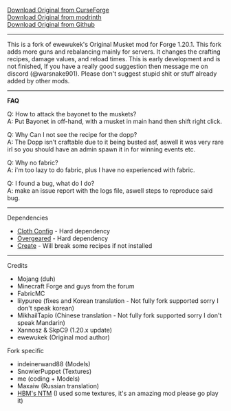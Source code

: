 

[Download Original from CurseForge](https://www.curseforge.com/minecraft/mc-mods/ewewukeks-musket-mod/files/all)\
[Download Original from modrinth](https://modrinth.com/mod/ewewukeks-musket-mod/versions)\
[Download Original from Github](https://github.com/ewewukek/mc-musketmod)

-------------------

This is a fork of ewewukek's Original Musket mod for Forge 1.20.1. This fork adds more guns and rebalancing mainly for servers. It changes the crafting recipes, damage values, and reload times.
This is early development and is not finished, If you have a really good suggestion then message me on discord (@warsnake901). Please don't suggest stupid shit or stuff already added by other mods. 

-------------------

**FAQ**

Q: How to attack the bayonet to the muskets?  
A: Put Bayonet in off-hand, with a musket in main hand then shift right click.  

Q: Why Can I not see the recipe for the dopp?  
A: The Dopp isn't craftable due to it being busted asf, aswell it was very rare irl
so you should have an admin spawn it in for winning events etc.

Q: Why no fabric?  
A: i'm too lazy to do fabric, plus I have no experienced with fabric.


Q: I found a bug, what do I do?  
A: make an issue report with the logs file, aswell steps to reproduce said bug. 


-------------------

Dependencies

- [Cloth Config](https://www.curseforge.com/minecraft/mc-mods/cloth-config/files/5729105) - Hard dependency
- [Overgeared](https://www.curseforge.com/minecraft/mc-mods/overgeared) - Hard dependency
- [Create](https://www.curseforge.com/minecraft/mc-mods/create) - Will break some recipes if not installed

-------------------

Credits

- Mojang (duh)
- Minecraft Forge and guys from the forum
- FabricMC
- lilypuree (fixes and Korean translation - Not fully fork supported sorry I don't speak korean)
- MikhailTapio (Chinese translation - Not fully fork supported sorry I don't speak Mandarin)
- Xannosz & SkpC9 (1.20.x update)
- ewewukek (Original mod author)

Fork specific 

- indeinerwand88 (Models)
- SnowierPuppet (Textures)
- me (coding + Models)
- Maxaiw (Russian translation)
- [HBM's NTM](https://github.com/HbmMods/Hbm-s-Nuclear-Tech-GIT) (I used some textures, it's an amazing mod please go play it)
  
